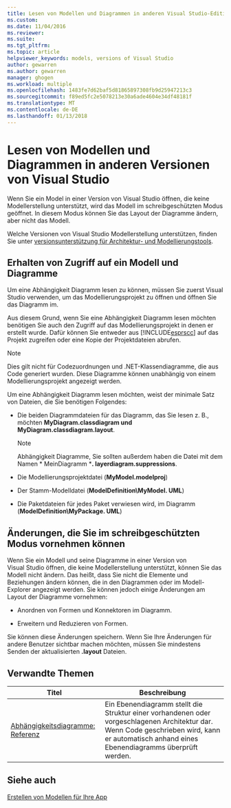 ```yaml
---
title: Lesen von Modellen und Diagrammen in anderen Visual Studio-Editionen | Microsoft Docs
ms.custom: 
ms.date: 11/04/2016
ms.reviewer: 
ms.suite: 
ms.tgt_pltfrm: 
ms.topic: article
helpviewer_keywords: models, versions of Visual Studio
author: gewarren
ms.author: gewarren
manager: ghogen
ms.workload: multiple
ms.openlocfilehash: 1483fe7d62baf5d81865897308fb9d25947213c3
ms.sourcegitcommit: f89ed5fc2e5078213e30a6ade4604e34df48181f
ms.translationtype: MT
ms.contentlocale: de-DE
ms.lasthandoff: 01/13/2018
---
```

# <a name="read-models-and-diagrams-in-other-visual-studio-editions"></a>Lesen von Modellen und Diagrammen in anderen Versionen von Visual Studio
Wenn Sie ein Model in einer Version von Visual Studio öffnen, die keine Modellerstellung unterstützt, wird das Modell im schreibgeschützten Modus geöffnet. In diesem Modus können Sie das Layout der Diagramme ändern, aber nicht das Modell.  
  
 Welche Versionen von Visual Studio Modellerstellung unterstützen, finden Sie unter [versionsunterstützung für Architektur- und Modellierungstools](../modeling/what-s-new-for-design-in-visual-studio.md#VersionSupport).  
  
## <a name="obtaining-access-to-a-model-and-diagrams"></a>Erhalten von Zugriff auf ein Modell und Diagramme  
 Um eine Abhängigkeit Diagramm lesen zu können, müssen Sie zuerst Visual Studio verwenden, um das Modellierungsprojekt zu öffnen und öffnen Sie das Diagramm im.  
  
 Aus diesem Grund, wenn Sie eine Abhängigkeit Diagramm lesen möchten benötigen Sie auch den Zugriff auf das Modellierungsprojekt in denen er erstellt wurde. Dafür können Sie entweder aus [!INCLUDE[esprscc](../code-quality/includes/esprscc_md.md)] auf das Projekt zugreifen oder eine Kopie der Projektdateien abrufen.  
  
> [!NOTE]
>  Dies gilt nicht für Codezuordnungen und .NET-Klassendiagramme, die aus Code generiert wurden. Diese Diagramme können unabhängig von einem Modellierungsprojekt angezeigt werden.  
  
 Um eine Abhängigkeit Diagramm lesen möchten, weist der minimale Satz von Dateien, die Sie benötigen Folgendes:  
  
-   Die beiden Diagrammdateien für das Diagramm, das Sie lesen z. B., möchten **MyDiagram.classdiagram und MyDiagram.classdiagram.layout**.  
  
    > [!NOTE]
    >  Abhängigkeit Diagramme, Sie sollten außerdem haben die Datei mit dem Namen * MeinDiagramm ***. layerdiagram.suppressions**.  
  
-   Die Modellierungsprojektdatei (**MyModel.modelproj**)  
  
-   Der Stamm-Modelldatei (**ModelDefinition\MyModel. UML**)  
  
-   Die Paketdateien für jedes Paket verwiesen wird, im Diagramm (**ModelDefinition\MyPackage. UML**)  
  
## <a name="changes-that-you-can-make-in-read-only-mode"></a>Änderungen, die Sie im schreibgeschützten Modus vornehmen können  
 Wenn Sie ein Modell und seine Diagramme in einer Version von Visual Studio öffnen, die keine Modellerstellung unterstützt, können Sie das Modell nicht ändern. Das heißt, dass Sie nicht die Elemente und Beziehungen ändern können, die in den Diagrammen oder im Modell-Explorer angezeigt werden. Sie können jedoch einige Änderungen am Layout der Diagramme vornehmen:  
  
-   Anordnen von Formen und Konnektoren im Diagramm.  
  
-   Erweitern und Reduzieren von Formen.  
  
 Sie können diese Änderungen speichern. Wenn Sie Ihre Änderungen für andere Benutzer sichtbar machen möchten, müssen Sie mindestens Senden der aktualisierten **.layout** Dateien.  
  
##  <a name="RelatedTopics"></a>Verwandte Themen  
  
|Titel|Beschreibung|  
|-----------|-----------------|  
|[Abhängigkeitsdiagramme: Referenz](../modeling/layer-diagrams-reference.md)|Ein Ebenendiagramm stellt die Struktur einer vorhandenen oder vorgeschlagenen Architektur dar. Wenn Code geschrieben wird, kann er automatisch anhand eines Ebenendiagramms überprüft werden.|  
  
## <a name="see-also"></a>Siehe auch  
 [Erstellen von Modellen für Ihre App](../modeling/create-models-for-your-app.md)